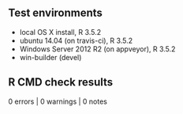 ## Test environments
* local OS X install, R 3.5.2
* ubuntu 14.04 (on travis-ci), R 3.5.2
* Windows Server 2012 R2 (on appveyor), R 3.5.2
* win-builder (devel)

## R CMD check results

0 errors | 0 warnings | 0 notes
